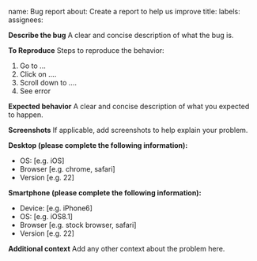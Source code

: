 
name: Bug report
about: Create a report to help us improve
title: 
labels: 
assignees: 



**Describe the bug**
A clear and concise description of what the bug is.

**To Reproduce**
Steps to reproduce the behavior:
1. Go to ...
2. Click on ....
3. Scroll down to ....
4. See error

**Expected behavior**
A clear and concise description of what you expected to happen.

**Screenshots**
If applicable, add screenshots to help explain your problem.

**Desktop (please complete the following information):**
 - OS: [e.g. iOS]
 - Browser [e.g. chrome, safari]
 - Version [e.g. 22]

**Smartphone (please complete the following information):**
 - Device: [e.g. iPhone6]
 - OS: [e.g. iOS8.1]
 - Browser [e.g. stock browser, safari]
 - Version [e.g. 22]

**Additional context**
Add any other context about the problem here.
